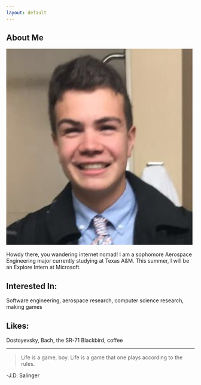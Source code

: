 ```yaml
---
layout: default
---
```


## About Me

<img class="profile-picture" src="./headshot.png">

Howdy there, you wandering internet nomad! I am a sophomore Aerospace Engineering major currently studying at Texas A&M. This summer, I will be an Explore Intern at Microsoft.

## Interested In:

Software engineering, aerospace research, computer science research, making games

## Likes:

Dostoyevsky, Bach, the SR-71 Blackbird, coffee

---

> Life is a game, boy. Life is a game that one plays according to the rules.

-J.D. Salinger


